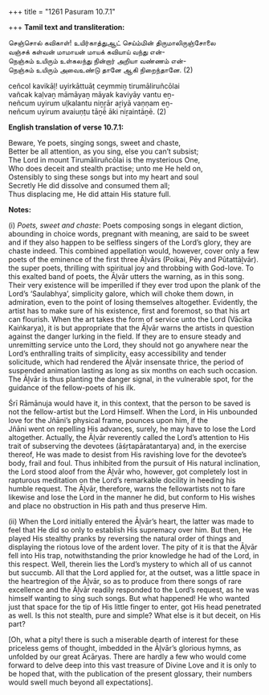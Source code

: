 +++
title = "1261 Pasuram 10.7.1"

+++
**Tamil text and transliteration:**

செஞ்சொல் கவிகாள்! உயிர்காத்துஆட் செய்ம்மின் திருமாலிருஞ்சோலை  
வஞ்சக் கள்வன் மாமாயன் மாயக் கவியாய் வந்து என்-  
நெஞ்சும் உயிரும் உள்கலந்து நின்றார் அறியா வண்ணம் என்-  
நெஞ்சும் உயிரும் அவைஉண்டு தானே ஆகி நிறைந்தானே. (2)

ceñcol kavikāḷ! uyirkāttuāṭ ceymmiṉ tirumāliruñcōlai  
vañcak kaḷvaṉ māmāyaṉ māyak kaviyāy vantu eṉ-  
neñcum uyirum uḷkalantu niṉṟār aṟiyā vaṇṇam eṉ-  
neñcum uyirum avaiuṇṭu tāṉē āki niṟaintāṉē. (2)

**English translation of verse 10.7.1:**

Beware, Ye poets, singing songs, sweet and chaste,  
Better be all attention, as you sing, else you can’t subsist;  
The Lord in mount Tirumāliruñcōlai is the mysterious One,  
Who does deceit and stealth practise; unto me He held on,  
Ostensibly to sing these songs but into my heart and soul  
Secretly He did dissolve and consumed them all;  
Thus displacing me, He did attain His stature full.

**Notes:**

\(i\) *Poets, sweet and chaste*: Poets composing songs in elegant diction, abounding in choice words, pregnant with meaning, are said to be sweet and if they also happen to be selfless singers of the Lord’s glory, they are chaste indeed. This combined appellation would, however, cover only a few poets of the eminence of the first three Āḻvārs (Poikai, Pēy and Pūtattāḻvār). the super poets, thrilling with spiritual joy and throbbing with God-love. To this exalted band of poets, the Āḻvār utters the warning, as in this song. Their very existence will be imperilled if they ever trod upon the plank of the Lord’s ‘Saulabhya’, simplicity galore, which will choke them down, in admiration, even to the point of losing themselves altogether. Evidently, the artist has to make sure of his existence, first and foremost, so that his art can flourish. When the art takes the form of service unto the Lord (Vācika Kaiṅkarya), it is but appropriate that the Āḻvār warns the artists in question against the danger lurking in the field. If they are to ensure steady and unremitting service unto the Lord, they should not go anywhere near the Lord’s enthralling traits of simplicity, easy accessibility and tender solicitude, which had rendered the Āḻvār insensate thrice, the period of suspended animation lasting as long as six months on each such occasion. The Āḻvār is thus planting the danger signal, in the vulnerable spot, for the guidance of the fellow-poets of his ilk.

Śrī Rāmānuja would have it, in this context, that the person to be saved is not the fellow-artist but the Lord Himself. When the Lord, in His unbounded love for the Jñāni’s physical frame, pounces upon him, if the  
Jñāni went on repelling His advances, surely, he may have to lose the Lord altogether. Actually, the Āḻvār reverently called the Lord’s attention to His trait of subserving the devotees (āśṛtapāratantarya) and, in the exercise thereof, He was made to desist from His ravishing love for the devotee’s body, frail and foul. Thus inhibited from the pursuit of His natural inclination, the Lord stood aloof from the Āḻvār who, however, got completely lost in rapturous meditation on the Lord’s remarkable docility in heeding his humble request. The Āḻvār, therefore, warns the fellowartists not to fare likewise and lose the Lord in the manner he did, but conform to His wishes and place no obstruction in His path and thus preserve Him.

\(ii\) When the Lord initially entered the Āḻvār’s heart, the latter was made to feel that He did so only to establish His supremacy over him. But then, He played His stealthy pranks by reversing the natural order of things and displaying the riotous love of the ardent lover. The pity of it is that the Āḻvār fell into His trap, notwithstanding the prior knowledge he had of the Lord, in this respect. Well, therein lies the Lord’s mystery to which all of us cannot but succumb. All that the Lord applied for, at the outset, was a little space in the heartregion of the Āḻvār, so as to produce from there songs of rare excellence and the Āḻvār readily responded to the Lord’s request, as he was himself wanting to sing such songs. But what happened! He who wanted just that space for the tip of His little finger to enter, got His head penetrated as well. Is this not stealth, pure and simple? What else is it but deceit, on His part?

[Oh, what a pity! there is such a miserable dearth of interest for these priceless gems of thought, imbedded in the Āḻvār’s glorious hymns, as unfolded by our great Ācāryas. There are hardly a few who would come forward to delve deep into this vast treasure of Divine Love and it is only to be hoped that, with the publication of the present glossary, their numbers would swell much beyond all expectations].


